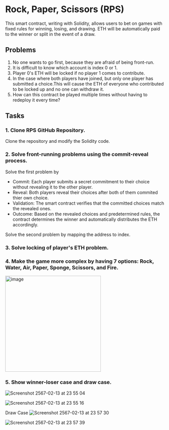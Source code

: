 # Rock, Paper, Scissors (RPS)
This smart contract, writing with Solidity, allows users to bet on games with fixed rules for winning, losing, and drawing. ETH will be automatically paid to the winner or split in the event of a draw. 
## Problems
1. No one wants to go first, because they are afraid of being front-run.
2. It is difficult to know which account is index 0 or 1.
3. Player 0's ETH will be locked if no player 1 comes to contribute.
4. In the case where both players have joined, but only one player has submitted a choice.This will cause the ETH of everyone who contributed to be locked up and no one can withdraw it.
5. How can this contract be played multiple times without having to redeploy it every time?

## Tasks
### 1. Clone RPS GitHub Repository.
Clone the repository and modify the Solidity code.

### 2. Solve front-running problems using the commit-reveal process.
Solve the first problem by 
- Commit: Each player submits a secret commitment to their choice without revealing it to the other player.
- Reveal: Both players reveal their choices after both of them commited thier own choice.
- Validation: The smart contract verifies that the committed choices match the revealed ones.
- Outcome: Based on the revealed choices and predetermined rules, the contract determines the winner and automatically distributes the ETH accordingly.

Solve the second problem by mapping the address to index.

### 3. Solve locking of player's ETH problem.
### 4. Make the game more complex by having 7 options: Rock, Water, Air, Paper, Sponge, Scissors, and Fire.
<img width="303" alt="image" src="https://github.com/PraepechPrAe/RPS/assets/122012803/32b1cbbf-a3ef-4548-996b-cb64356bf721">

### 5. Show winner-loser case and draw case.
![Screenshot 2567-02-13 at 23 55 04](https://github.com/PraepechPrAe/RPS/assets/122012803/8ff90b38-442d-4323-b75d-240972603c4c)

![Screenshot 2567-02-13 at 23 55 16](https://github.com/PraepechPrAe/RPS/assets/122012803/791f10a9-bada-426b-9447-e96c6d8118a0)

Draw Case
![Screenshot 2567-02-13 at 23 57 30](https://github.com/PraepechPrAe/RPS/assets/122012803/db69f14b-ebcb-4924-b3c6-c2ac6039c8dd)

![Screenshot 2567-02-13 at 23 57 39](https://github.com/PraepechPrAe/RPS/assets/122012803/04cdd399-d5f5-409d-aff9-c663e81518ad)
